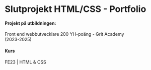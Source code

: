 # Slutprojekt HTML/CSS - Portfolio

#### Projekt på utbildningen:
Front end webbutvecklare 200 YH-poäng - Grit Academy  
(2023-2025)

#### Kurs
FE23 | HTML & CSS
